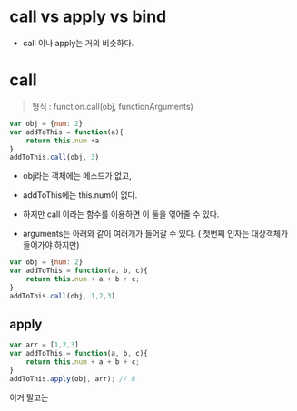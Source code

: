 # call vs apply vs bind

- call 이나 apply는 거의 비슷하다. 



# call

> 형식 : function.call(obj, functionArguments)

```javascript
var obj = {num: 2}
var addToThis = function(a){
    return this.num +a
}
addToThis.call(obj, 3)
```

- obj라는 객체에는 메소드가 없고, 

- addToThis에는 this.num이 없다. 
- 하지만 call 이라는 함수를 이용하면 이 둘을 엮어줄 수 있다. 



- arguments는 아래와 같이 여러개가 들어갈 수 있다. ( 첫번째 인자는 대상객체가 들어가야 하지만)

```javascript
var obj = {num: 2}
var addToThis = function(a, b, c){
    return this.num + a + b + c;
}
addToThis.call(obj, 1,2,3)
```



## apply

```javascript
var arr = [1,2,3]
var addToThis = function(a, b, c){
    return this.num + a + b + c;
}
addToThis.apply(obj, arr); // 8
```

이거 말고는